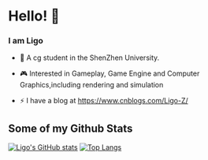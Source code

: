 # Hello! 👋
### I am Ligo 

- 🌱 A cg student in the ShenZhen University.

- 🎮 Interested in Gameplay, Game Engine and Computer Graphics,including rendering and simulation

- ⚡ I have a blog at https://www.cnblogs.com/Ligo-Z/

## Some of my Github Stats
[![Ligo's GitHub stats](https://github-readme-stats.vercel.app/api?username=Ligo04&show_icons=true&theme=shades-of-purple)](https://github.com/anuraghazra/github-readme-stats)
[![Top Langs](https://github-readme-stats.vercel.app/api/top-langs/?username=Ligo04&layout=compact&theme=shades-of-purple)](https://github.com/anuraghazra/github-readme-stats)

<!--
**Ligo04/Ligo04** is a ✨ _special_ ✨ repository because its `README.md` (this file) appears on your GitHub profile.

Here are some ideas to get you started:

- 🔭 I’m currently working on ...
- 🌱 I’m currently learning ...
- 👯 I’m looking to collaborate on ...
- 🤔 I’m looking for help with ...
- 💬 Ask me about ...
- 📫 How to reach me: ...
- 😄 Pronouns: ...
- ⚡ Fun fact: ...
-->
